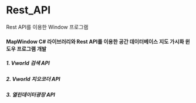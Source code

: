 # Rest_API
Rest API를 이용한 Window 프로그램

#### MapWindow C# 라이브러리와 Rest API를 이용한 공간 데이터베이스 지도 가시화 윈도우 프로그램 개발

##### 1. Vworld 검색 API
##### 2. Vworld 지오코더 API
##### 3. 열린데이터광장 API
